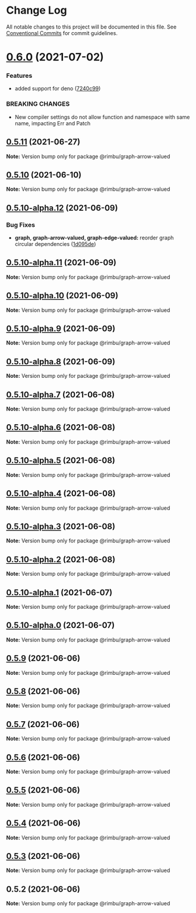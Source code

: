 # Change Log

All notable changes to this project will be documented in this file.
See [Conventional Commits](https://conventionalcommits.org) for commit guidelines.

# [0.6.0](https://github.com/rimbu-org/rimbu/compare/@rimbu/graph-arrow-valued@0.5.11...@rimbu/graph-arrow-valued@0.6.0) (2021-07-02)


### Features

* added support for deno ([7240c99](https://github.com/rimbu-org/rimbu/commit/7240c998904822e098d2abf6e8e6deda4f165f11))


### BREAKING CHANGES

* New compiler settings do not allow function and namespace with same name, impacting
Err and Patch





## [0.5.11](https://github.com/rimbu-org/rimbu/compare/@rimbu/graph-arrow-valued@0.5.10...@rimbu/graph-arrow-valued@0.5.11) (2021-06-27)

**Note:** Version bump only for package @rimbu/graph-arrow-valued





## [0.5.10](https://github.com/rimbu-org/rimbu/compare/@rimbu/graph-arrow-valued@0.5.10-alpha.12...@rimbu/graph-arrow-valued@0.5.10) (2021-06-10)

**Note:** Version bump only for package @rimbu/graph-arrow-valued





## [0.5.10-alpha.12](https://github.com/rimbu-org/rimbu/compare/@rimbu/graph-arrow-valued@0.5.10-alpha.11...@rimbu/graph-arrow-valued@0.5.10-alpha.12) (2021-06-09)


### Bug Fixes

* **graph, graph-arrow-valued, graph-edge-valued:** reorder graph circular dependencies ([1d095de](https://github.com/rimbu-org/rimbu/commit/1d095de21f00b21c353954394a09987835b1097a))





## [0.5.10-alpha.11](https://github.com/rimbu-org/rimbu/compare/@rimbu/graph-arrow-valued@0.5.10-alpha.10...@rimbu/graph-arrow-valued@0.5.10-alpha.11) (2021-06-09)

**Note:** Version bump only for package @rimbu/graph-arrow-valued





## [0.5.10-alpha.10](https://github.com/rimbu-org/rimbu/compare/@rimbu/graph-arrow-valued@0.5.10-alpha.9...@rimbu/graph-arrow-valued@0.5.10-alpha.10) (2021-06-09)

**Note:** Version bump only for package @rimbu/graph-arrow-valued





## [0.5.10-alpha.9](https://github.com/rimbu-org/rimbu/compare/@rimbu/graph-arrow-valued@0.5.10-alpha.8...@rimbu/graph-arrow-valued@0.5.10-alpha.9) (2021-06-09)

**Note:** Version bump only for package @rimbu/graph-arrow-valued





## [0.5.10-alpha.8](https://github.com/rimbu-org/rimbu/compare/@rimbu/graph-arrow-valued@0.5.10-alpha.7...@rimbu/graph-arrow-valued@0.5.10-alpha.8) (2021-06-09)

**Note:** Version bump only for package @rimbu/graph-arrow-valued





## [0.5.10-alpha.7](https://github.com/rimbu-org/rimbu/compare/@rimbu/graph-arrow-valued@0.5.10-alpha.6...@rimbu/graph-arrow-valued@0.5.10-alpha.7) (2021-06-08)

**Note:** Version bump only for package @rimbu/graph-arrow-valued





## [0.5.10-alpha.6](https://github.com/rimbu-org/rimbu/compare/@rimbu/graph-arrow-valued@0.5.10-alpha.5...@rimbu/graph-arrow-valued@0.5.10-alpha.6) (2021-06-08)

**Note:** Version bump only for package @rimbu/graph-arrow-valued





## [0.5.10-alpha.5](https://github.com/rimbu-org/rimbu/compare/@rimbu/graph-arrow-valued@0.5.10-alpha.4...@rimbu/graph-arrow-valued@0.5.10-alpha.5) (2021-06-08)

**Note:** Version bump only for package @rimbu/graph-arrow-valued





## [0.5.10-alpha.4](https://github.com/rimbu-org/rimbu/compare/@rimbu/graph-arrow-valued@0.5.10-alpha.3...@rimbu/graph-arrow-valued@0.5.10-alpha.4) (2021-06-08)

**Note:** Version bump only for package @rimbu/graph-arrow-valued





## [0.5.10-alpha.3](https://github.com/rimbu-org/rimbu/compare/@rimbu/graph-arrow-valued@0.5.10-alpha.2...@rimbu/graph-arrow-valued@0.5.10-alpha.3) (2021-06-08)

**Note:** Version bump only for package @rimbu/graph-arrow-valued





## [0.5.10-alpha.2](https://github.com/rimbu-org/rimbu/compare/@rimbu/graph-arrow-valued@0.5.10-alpha.1...@rimbu/graph-arrow-valued@0.5.10-alpha.2) (2021-06-08)

**Note:** Version bump only for package @rimbu/graph-arrow-valued





## [0.5.10-alpha.1](https://github.com/rimbu-org/rimbu/compare/@rimbu/graph-arrow-valued@0.5.10-alpha.0...@rimbu/graph-arrow-valued@0.5.10-alpha.1) (2021-06-07)

**Note:** Version bump only for package @rimbu/graph-arrow-valued





## [0.5.10-alpha.0](https://github.com/rimbu-org/rimbu/compare/@rimbu/graph-arrow-valued@0.5.9...@rimbu/graph-arrow-valued@0.5.10-alpha.0) (2021-06-07)

**Note:** Version bump only for package @rimbu/graph-arrow-valued





## [0.5.9](https://github.com/rimbu-org/rimbu/compare/@rimbu/graph-arrow-valued@0.5.8...@rimbu/graph-arrow-valued@0.5.9) (2021-06-06)

**Note:** Version bump only for package @rimbu/graph-arrow-valued





## [0.5.8](https://github.com/rimbu-org/rimbu/compare/@rimbu/graph-arrow-valued@0.5.7...@rimbu/graph-arrow-valued@0.5.8) (2021-06-06)

**Note:** Version bump only for package @rimbu/graph-arrow-valued





## [0.5.7](https://github.com/rimbu-org/rimbu/compare/@rimbu/graph-arrow-valued@0.5.6...@rimbu/graph-arrow-valued@0.5.7) (2021-06-06)

**Note:** Version bump only for package @rimbu/graph-arrow-valued





## [0.5.6](https://github.com/rimbu-org/rimbu/compare/@rimbu/graph-arrow-valued@0.5.5...@rimbu/graph-arrow-valued@0.5.6) (2021-06-06)

**Note:** Version bump only for package @rimbu/graph-arrow-valued





## [0.5.5](https://github.com/rimbu-org/rimbu/compare/@rimbu/graph-arrow-valued@0.5.4...@rimbu/graph-arrow-valued@0.5.5) (2021-06-06)

**Note:** Version bump only for package @rimbu/graph-arrow-valued





## [0.5.4](https://github.com/rimbu-org/rimbu/compare/@rimbu/graph-arrow-valued@0.5.3...@rimbu/graph-arrow-valued@0.5.4) (2021-06-06)

**Note:** Version bump only for package @rimbu/graph-arrow-valued





## [0.5.3](https://github.com/rimbu-org/rimbu/compare/@rimbu/graph-arrow-valued@0.5.2...@rimbu/graph-arrow-valued@0.5.3) (2021-06-06)

**Note:** Version bump only for package @rimbu/graph-arrow-valued





## 0.5.2 (2021-06-06)

**Note:** Version bump only for package @rimbu/graph-arrow-valued
